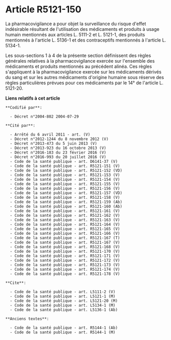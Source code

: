 # Article R5121-150

La pharmacovigilance a pour objet la surveillance du risque d'effet indésirable résultant de l'utilisation des médicaments et
produits à usage humain mentionnés aux articles L. 5111-2 et L. 5121-1, des produits mentionnés à l'article L. 5136-1 et des
contraceptifs mentionnés à l'article L. 5134-1.

Les sous-sections 1 à 4 de la présente section définissent des règles générales relatives à la pharmacovigilance exercée sur
l'ensemble des médicaments et produits mentionnés au précédent alinéa. Ces règles s'appliquent à la pharmacovigilance exercée
sur les médicaments dérivés du sang et sur les autres médicaments d'origine humaine sous réserve des règles particulières
prévues pour ces médicaments par le 14° de l'article L. 5121-20.

**Liens relatifs à cet article**

	**Codifié par**:

	  - Décret n°2004-802 2004-07-29

	**Cité par**:

	  - Arrêté du 6 avril 2011 - art. (V)
	  - Décret n°2012-1244 du 8 novembre 2012 (V)
	  - Décret n°2013-473 du 5 juin 2013 (V)
	  - Décret n°2013-923 du 16 octobre 2013 (V)
	  - Décret n°2016-183 du 23 février 2016 (V)
	  - Décret n°2016-993 du 20 juillet 2016 (V)
	  - Code de la santé publique - art. D6141-37 (V)
	  - Code de la santé publique - art. R5121-151 (V)
	  - Code de la santé publique - art. R5121-152 (VD)
	  - Code de la santé publique - art. R5121-153 (V)
	  - Code de la santé publique - art. R5121-154 (V)
	  - Code de la santé publique - art. R5121-155 (V)
	  - Code de la santé publique - art. R5121-156 (V)
	  - Code de la santé publique - art. R5121-157 (VD)
	  - Code de la santé publique - art. R5121-158 (V)
	  - Code de la santé publique - art. R5121-159 (Ab)
	  - Code de la santé publique - art. R5121-160 (Ab)
	  - Code de la santé publique - art. R5121-161 (V)
	  - Code de la santé publique - art. R5121-162 (V)
	  - Code de la santé publique - art. R5121-163 (V)
	  - Code de la santé publique - art. R5121-164 (V)
	  - Code de la santé publique - art. R5121-165 (V)
	  - Code de la santé publique - art. R5121-166 (V)
	  - Code de la santé publique - art. R5121-167 (T)
	  - Code de la santé publique - art. R5121-167 (V)
	  - Code de la santé publique - art. R5121-168 (V)
	  - Code de la santé publique - art. R5121-170 (V)
	  - Code de la santé publique - art. R5121-171 (V)
	  - Code de la santé publique - art. R5121-172 (V)
	  - Code de la santé publique - art. R5121-173 (V)
	  - Code de la santé publique - art. R5121-174 (V)
	  - Code de la santé publique - art. R5121-178 (V)

	**Cite**:

	  - Code de la santé publique - art. L5111-2 (V)
	  - Code de la santé publique - art. L5121-1 (M)
	  - Code de la santé publique - art. L5121-20 (M)
	  - Code de la santé publique - art. L5134-1 (M)
	  - Code de la santé publique - art. L5136-1 (Ab)

	**Anciens textes**:

	  - Code de la santé publique - art. R5144-1 (Ab)
	  - Code de la santé publique - art. R5144-1 (M)
